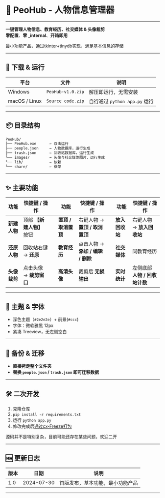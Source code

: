 # 📁 PeoHub - 人物信息管理器
---

**一键管理人物信息、教育经历、社交媒体 & 头像裁剪**  
**零配置**、**零 _internal**、**开箱即用**

最小功能产品，通过tkinter+tinydb实现，满足基本信息的存储

---

## 🚀 下载 & 运行

| 平台 | 文件 | 说明 |
|---|---|---|
| Windows | `PeoHub-v1.0.zip` | 解压即运行，无需安装 |
| macOS / Linux | `Source code.zip` | 自行通过 `python app.py` 运行 |

---

## 📦 目录结构

```bash
PeoHub/
├── PeoHub.exe      ← 双击运行
├── people.json     ← 人物数据库，运行生成
├── trash.json      ← 回收站数据库，运行生成
└── images/         ← 头像与社交媒体图片，运行生成
└── lib/            ← 依赖
└── share/          ← 框架
```

---

## ✨ 主要功能

| 功能 | 快捷键 / 操作 | | 功能 | 快捷键 / 操作 | | 功能 | 快捷键 / 操作 |
|---|---|---|---|---|---|---|---|
| **新建人物** | 顶部 **【新建人物】** 按钮 | | **置顶 / 取消置顶** | 右键人物 → **置顶 / 取消置顶** | | **放入回收站** | 右键人物 → **放入回收站** |
| **还原人物** | 回收站右键 → **还原** | | **教育经历** | 点击人物 → **添加 / 编辑 / 删除** | | **社交媒体** | 同教育经历 |
| **头像裁剪** | 点击头像 → **裁剪窗口** | | **高清头像** | 裁剪后 **无损输出** | | **实时统计** | 左侧底部 **人物 / 回收站计数** |

---

## 🎨 主题 & 字体

- 深色主题（`#2e2e2e`）+ 前景(`#ccc`)
- 字体：微软雅黑 12px  
- 紧凑 Treeview，无左侧空白

---

## 🔄 备份 & 迁移

- **直接拷走整个文件夹**  
- **替换 `people.json` / `trash.json` 即可迁移数据**

---

## 🛠️ 二次开发

1. 克隆仓库  
2. `pip install -r requirements.txt`  
3. 运行 `python app.py`
4. 修改完成后[通过cx-Freeze打包](cf-Freeze打包.md)

源码并不是特别复杂，目前可能还存在某些问题，欢迎二开

---

## 🆕 更新日志

| 版本 | 日期 | 说明 |
|---|---|---|
| 1.0 | 2024-07-30 | 首版发布，基本功能，最小功能产品 |

---
